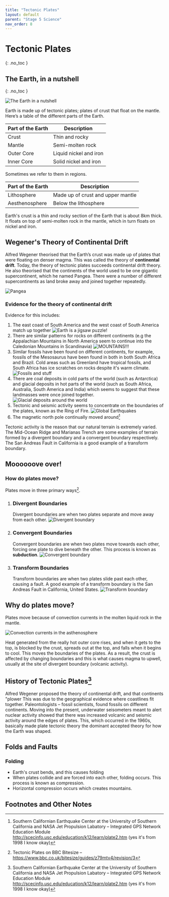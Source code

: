 ```yaml
---
title: "Tectonic Plates"
layout: default
parent: "Stage 5 Science"
nav_order: 8
---
```


# Tectonic Plates
{: .no_toc }

## The Earth, in a nutshell
{: .no_toc }

![The Earth in a nutshell](https://bam.files.bbci.co.uk/bam/live/content/zfpy3k7/medium)

Earth is made up of tectonic plates; plates of crust that float on the mantle. Here’s a table of the different parts of the Earth.

| Part of the Earth | Description            |
|-------------------|------------------------|
| Crust             | Thin and rocky         |
| Mantle            | Semi-molten rock       |
| Outer Core        | Liquid nickel and iron |
| Inner Core        | Solid nickel and iron  |

Sometimes we refer to them in regions.

| Part of the Earth | Description                       |
|-------------------|-----------------------------------|
| Lithosphere       | Made up of crust and upper mantle |
| Aesthenosphere    | Below the lithosphere             |

Earth's crust is a thin and rocky section of the Earth that is about 8km thick. It floats on top of semi-molten rock in the mantle, which in turn floats on nickel and iron. 

## Wegener's Theory of Continental Drift

Alfred Wegener theorised that the Earth’s crust was made up of plates that were floating on denser magma. This was called the theory of **continental drift**. Today, the theory of tectonic plates succeeds continental drift theory. He also theorised that the continents of the world used to be one gigantic supercontinent, which he named Pangea. There were a number of different supercontinents as land broke away and joined together repeatedly. 

![Pangea](https://upload.wikimedia.org/wikipedia/commons/thumb/c/cb/Pangaea_continents.svg/580px-Pangaea_continents.svg.png)

### Evidence for the theory of continental drift

Evidence for this includes:

1. The east coast of South America and the west coast of South America match up together
![Earth is a jigsaw puzzle!](https://bam.files.bbci.co.uk/bam/live/content/zjgxh39/large)
2. There are similar patterns for rocks on different continents (e.g the Appalachian Mountains in North America seem to continue into the Caledonian Mountains in Scandinavia)
![MOUNTAINS!!!](http://1.bp.blogspot.com/_DqbZM_2xagk/TJ1-sHpIpWI/AAAAAAAAAA0/wcP4Rheh5ek/s1600/appalachian1.bmp)
3. Similar fossils have been found on different continents, for example, fossils of the Mesosaurus have been found in both in both South Africa and Brazil. Cold areas such as Greenland have tropical fossils, and South Africa has ice scratches on rocks despite it's warm climate.
![Fossils and stuff](https://bam.files.bbci.co.uk/bam/live/content/zb2hbdm/large)
4. There are coal deposits in cold parts of the world (such as Antarctica) and glacial deposits in hot parts of the world (such as South Africa, Australia, South America and India) which seems to suggest that these landmasses were once joined together.
![Glacial deposits around the world](https://www.geolsoc.org.uk/~/media/shared/images/education%20careers/KS4/Chapter%201/slide8.jpg?la=en)
5. Tectonic and seismic activity seems to concentrate on the boundaries of the plates, known as the Ring of Fire. 
![Global Earthquakes](https://upload.wikimedia.org/wikipedia/commons/7/77/EQs_1900-2013_worldseis.png)
6. The magnetic north pole continually moved around[^2]

Tectonic activity is the reason that our natural terrain is extremely varied. The Mid-Ocean Ridge and Marianas Trench are some examples of terrain formed by a divergent boundary and a convergent boundary respectively. The San Andreas Fault in California is a good example of a transform boundary.

## Moooooove over!

### How do plates move?

Plates move in three primary ways[^1].

1. ### Divergent Boundaries
    Divergent boundaries are when two plates separate and move away from each other. 
    ![Divergent boundary](https://upload.wikimedia.org/wikipedia/commons/d/d9/Continental-continental_constructive_plate_boundary.svg)

2. ### Convergent Boundaries
    Convergent boundaries are when two plates move towards each other, forcing one plate to dive beneath the other. This process is known as **subduction**.
    ![Convergent boundary](https://upload.wikimedia.org/wikipedia/commons/thumb/f/f2/Oceanic-continental_destructive_plate_boundary.svg/1200px-Oceanic-continental_destructive_plate_boundary.svg.png)

3. ### Transform Boundaries
    Transform boundaries are when two plates slide past each other, causing a fault. A good example of a transform boundary is the San Andreas Fault in California, United States.
    ![Transform boundary](https://upload.wikimedia.org/wikipedia/commons/a/a4/Continental-continental_conservative_plate_boundary_opposite_directions.svg)

## Why do plates move?

Plates move because of convection currents in the molten liquid rock in the mantle. 

![Convection currents in the asthenosphere](https://upload.wikimedia.org/wikipedia/commons/thumb/2/27/Oceanic_spreading.svg/1200px-Oceanic_spreading.svg.png)

Heat generated from the really hot outer core rises, and when it gets to the top, is blocked by the crust, spreads out at the top, and falls when it begins to cool. This moves the boundaries of the plates. As a result, the crust is affected by changing boundaries and this is what causes magma to upwell, usually at the site of divergent boundary (volcanic activity).

## History of Tectonic Plates[^2]

Alfred Wegener proposed the theory of continental drift, and that continents "plower This was due to the geographical evidence where coastlines fit together. Paleontologists – fossil scientists, found fossils on different continents. Moving into the present, underwater seisometers meant to alert nuclear activity showed that there was increased volcanic and seismic activity around the edges of plates. This, which occurred in the 1960s, basically made plate tectonic theory the dominant accepted theory for how the Earth was shaped.

## Folds and Faults

### Folding

* Earth's crust bends, and this causes folding
* When plates collide and are forced into each other, folding occurs. This process is known as compression.
* Horizontal compression occurs which creates mountains.



## Footnotes and Other Notes

[^1]: Tectonic Plates on BBC Bitesize – https://www.bbc.co.uk/bitesize/guides/z79mtv4/revision/3
[^2]: Southern Californian Earthquake Center at the University of Southern California and NASA Jet Propulsion Labatory – Integrated GPS Network Education Module http://scecinfo.usc.edu/education/k12/learn/plate2.htm (yes it's from 1998 I know okay)

